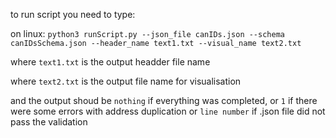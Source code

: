 to run script you need to type:

on linux: ```python3 runScript.py --json_file canIDs.json --schema canIDsSchema.json --header_name text1.txt --visual_name text2.txt```

where `text1.txt` is the output headder file name

where `text2.txt` is the output file name for visualisation

and the output shoud be `nothing` if everything was completed, or `1` if there were some errors with address duplication or `line number` if .json file did not pass the validation
